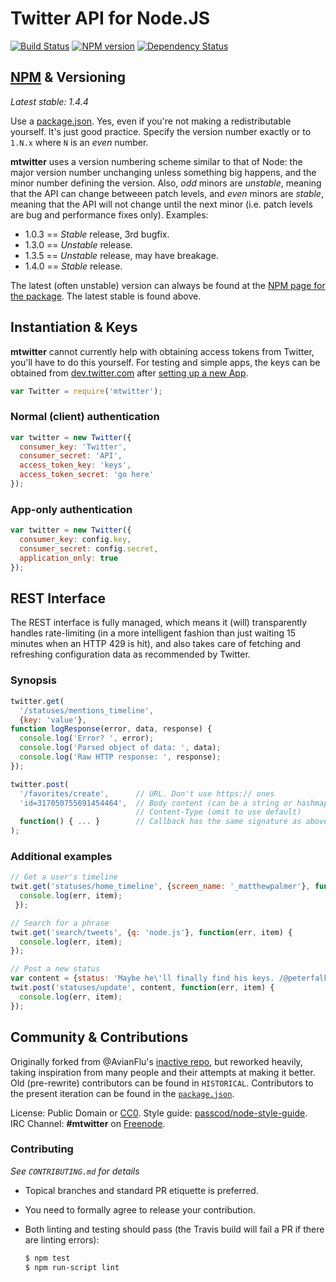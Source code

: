 Twitter API for Node.JS
========================

[![Build Status](https://travis-ci.org/passcod/mtwitter.png)](https://travis-ci.org/passcod/mtwitter)
[![NPM version](https://badge.fury.io/js/mtwitter.png)](http://npmjs.org/package/mtwitter)
[![Dependency Status](https://gemnasium.com/passcod/mtwitter.png)](https://gemnasium.com/passcod/mtwitter)


[NPM][i2] & Versioning
----------------------

_Latest stable: 1.4.4_

Use a [package.json][i1]. Yes, even if you're not making a redistributable
yourself. It's just good practice. Specify the version number exactly or to
`1.N.x` where `N` is an _even_ number. 

[i1]: http://package.json.nodejitsu.com/
[i2]: http://npmjs.org/package/mtwitter

__mtwitter__ uses a version numbering scheme similar to that of Node: the major
version number unchanging unless something big happens, and the minor number
defining the version. Also, _odd_ minors are _unstable_, meaning that the API
can change betweeen patch levels, and _even_ minors are _stable_, meaning that
the API will not change until the next minor (i.e. patch levels are bug and
performance fixes only). Examples:

 - 1.0.3 == _Stable_ release, 3rd bugfix.
 - 1.3.0 == _Unstable_ release.
 - 1.3.5 == _Unstable_ release, may have breakage.
 - 1.4.0 == _Stable_ release.

The latest (often unstable) version can always be found at
the [NPM page for the package][i2]. The latest stable is found above.


Instantiation & Keys
--------------------

__mtwitter__ cannot currently help with obtaining access tokens from Twitter,
you'll have to do this yourself. For testing and simple apps, the keys can be
obtained from [dev.twitter.com][b1] after [setting up a new App][b2].

[b1]: https://dev.twitter.com
[b2]: https://dev.twitter.com/apps/new

``` javascript
var Twitter = require('mtwitter');
```

### Normal (client) authentication

``` javascript
var twitter = new Twitter({
  consumer_key: 'Twitter',
  consumer_secret: 'API',
  access_token_key: 'keys',
  access_token_secret: 'go here'
});
```

### App-only authentication

``` javascript
var twitter = new Twitter({
  consumer_key: config.key,
  consumer_secret: config.secret,
  application_only: true
});
```


REST Interface
--------------

The REST interface is fully managed, which means it (will) transparently handles
rate-limiting (in a more intelligent fashion than just waiting 15 minutes
when an HTTP 429 is hit), and also takes care of fetching and refreshing
configuration data as recommended by Twitter.

### Synopsis

``` javascript
twitter.get(
  '/statuses/mentions_timeline',
  {key: 'value'},
function logResponse(error, data, response) {
  console.log('Error? ', error);
  console.log('Parsed object of data: ', data);
  console.log('Raw HTTP response: ', response);
});

twitter.post(
  '/favorites/create',      // URL. Don't use https:// ones
  'id=317050755691454464',  // Body content (can be a string or hashmap)
                            // Content-Type (omit to use default)
  function() { ... }        // Callback has the same signature as above
);
```


### Additional examples

``` javascript
// Get a user's timeline
twit.get('statuses/home_timeline', {screen_name: '_matthewpalmer'}, function(err, item) {
  console.log(err, item);
 });

// Search for a phrase
twit.get('search/tweets', {q: 'node.js'}, function(err, item) {
  console.log(err, item);
});

// Post a new status
var content = {status: 'Maybe he\'ll finally find his keys. /@peterfalk'};
twit.post('statuses/update', content, function(err, item) {
  console.log(err, item);
});
```


Community & Contributions
-------------------------

Originally forked from @AvianFlu's [inactive repo][c1],
but reworked heavily, taking inspiration from many people
and their attempts at making it better. Old (pre-rewrite)
contributors can be found in `HISTORICAL`. Contributors to
the present iteration can be found in the [`package.json`][c2].

License: Public Domain or [CC0][c0].
Style guide: [passcod/node-style-guide][c3].  
IRC Channel: __#mtwitter__ on [Freenode][c4].

### Contributing

_See `CONTRIBUTING.md` for details_

 - Topical branches and standard PR etiquette is preferred.
 - You need to formally agree to release your contribution.
 - Both linting and testing should pass (the Travis build will fail
   a PR if there are linting errors):

   ``` bash
   $ npm test
   $ npm run-script lint
   ```

[c0]: https://creativecommons.org/publicdomain/zero/1.0
[c1]: https://github.com/AvianFlu/ntwitter
[c2]: https://github.com/passcod/mtwitter/blob/master/package.json
[c3]: https://github.com/passcod/node-style-guide
[c4]: https://freenode.net